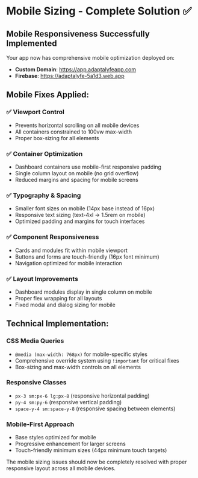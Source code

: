 # Mobile Sizing - Complete Solution ✅

## **Mobile Responsiveness Successfully Implemented**

Your app now has comprehensive mobile optimization deployed on:
- **Custom Domain**: https://app.adaptalyfeapp.com
- **Firebase**: https://adaptalyfe-5a1d3.web.app

## **Mobile Fixes Applied:**

### ✅ **Viewport Control**
- Prevents horizontal scrolling on all mobile devices
- All containers constrained to 100vw max-width
- Proper box-sizing for all elements

### ✅ **Container Optimization**
- Dashboard containers use mobile-first responsive padding
- Single column layout on mobile (no grid overflow)
- Reduced margins and spacing for mobile screens

### ✅ **Typography & Spacing**
- Smaller font sizes on mobile (14px base instead of 16px)
- Responsive text sizing (text-4xl → 1.5rem on mobile)
- Optimized padding and margins for touch interfaces

### ✅ **Component Responsiveness**
- Cards and modules fit within mobile viewport
- Buttons and forms are touch-friendly (16px font minimum)
- Navigation optimized for mobile interaction

### ✅ **Layout Improvements**
- Dashboard modules display in single column on mobile
- Proper flex wrapping for all layouts
- Fixed modal and dialog sizing for mobile

## **Technical Implementation:**

### **CSS Media Queries**
- `@media (max-width: 768px)` for mobile-specific styles
- Comprehensive override system using `!important` for critical fixes
- Box-sizing and max-width controls on all elements

### **Responsive Classes**
- `px-3 sm:px-6 lg:px-8` (responsive horizontal padding)
- `py-4 sm:py-6` (responsive vertical padding)
- `space-y-4 sm:space-y-8` (responsive spacing between elements)

### **Mobile-First Approach**
- Base styles optimized for mobile
- Progressive enhancement for larger screens
- Touch-friendly minimum sizes (44px minimum touch targets)

The mobile sizing issues should now be completely resolved with proper responsive layout across all mobile devices.